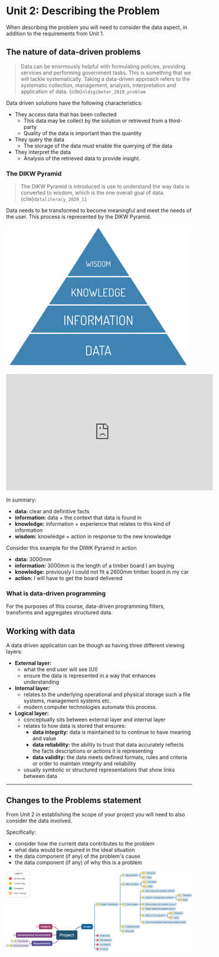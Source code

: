 # Unit 2: Describing the Problem

When describing the problem you will need to consider the data aspect, in addition to the requirements from Unit 1.

## The nature of data-driven problems
>
> Data can be enormously helpful with formulating policies, providing services and performing government tasks. This is something that we will tackle systematically. Taking a data-driven approach refers to the systematic collection, management, analysis, interpretation and application of data. {cite}`nldigibeter_2019_problem`

Data driven solutions have the following characteristics:

- They access data that has been collected
  - This data may be collect by the solution or retrieved from a third-party
  - Quality of the data is important than the quantity
- They query the data
  - The storage of the data must enable the querying of the data
- They interpret the data
  - Analysis of the retrieved data to provide insight.

### The DIKW Pyramid
>
> The DIKW Pyramid is introduced is use to understand the way data is converted to wisdom, which is the one overall goal of data.{cite}`dataliteracy_2020_11`

Data needs to be transformed to become meaningful and meet the needs of the user. This process is represented by the DIKW Pyramid.

![DIWK Pyramid](../assests/DIKWPyramid.png)

<iframe width="560" height="315" src="https://www.youtube.com/embed/u9DoQ9gY4z4" title="YouTube video player" frameborder="0" allow="accelerometer; autoplay; clipboard-write; encrypted-media; gyroscope; picture-in-picture" allowfullscreen></iframe>

In summary:

- **data:** clear and definitive facts
- **information:** data + the context that data is found in
- **knowledge:** information + experience that relates to this kind of information
- **wisdom:** knowledge + action in response to the new knowledge

Consider this example for the DIWK Pyramid in action

- **data:** 3000mm
- **information:** 3000mm is the length of a timber board I am buying
- **knowledge:** previously I could not fit a 2600mm timber board in my car
- **action:** I will have to get the board delivered

### What is data-driven programming

For the purposes of this course, data-driven programming filters, transforms and aggregates structured data.

## Working with data

A data driven application can be though as having three different viewing layers:

- **External layer:**
  - what the end user will see (UI)
  - ensure the data is represented in a way that enhances understanding
- **Internal layer:**
  - relates to the underlying operational and physical storage such a file systems, management systems etc.
  - modern computer technologies automate this process.
- **Logical layer:**
  - conceptually sits between external layer and internal layer
  - relates to how data is stored that ensures:
    - **data integrity:** data is maintained to to continue to have meaning and value
    - **data reliability:** the ability to trust that data accurately reflects the facts descriptions or actions it is representing
    - **data validity:** the data meets defined formats, rules and criteria or order to maintain integrity and reliability
  - usually symbolic or structured representations that show links between data

---

## Changes to the Problems statement

From Unit 2 in establishing the scope of your project you will need to also consider the data involved.

Specifically:

- consider how the current data contributes to the problem
- what data would be required in the ideal situation
- the data component (if any) of the problem's cause
- the data component (if any) of why this is a problem

![DD problem description](../assests/mm_descrbe_probelm_unit_2.png)
